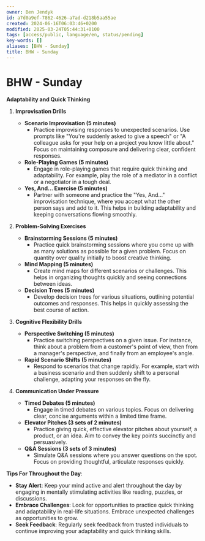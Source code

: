 ```yaml
---
owner: Ben Jendyk
id: a7d0a9ef-7862-4626-a7ad-d218b5aa55ae
created: 2024-06-16T06:03:46+0200
modified: 2025-03-24T05:44:31+0100
tags: [access/public, language/en, status/pending]
key-words: []
aliases: [BHW - Sunday]
title: BHW - Sunday
---
```


# BHW - Sunday

**Adaptability and Quick Thinking**

1. **Improvisation Drills**
	- **Scenario Improvisation (5 minutes)**
	  - Practice improvising responses to unexpected scenarios. Use prompts like "You're suddenly asked to give a speech" or "A colleague asks for your help on a project you know little about." Focus on maintaining composure and delivering clear, confident responses.
	- **Role-Playing Games (5 minutes)**
	  - Engage in role-playing games that require quick thinking and adaptability. For example, play the role of a mediator in a conflict or a negotiator in a tough deal.
	- **Yes, And… Exercise (5 minutes)**
	  - Partner with someone and practice the "Yes, And…" improvisation technique, where you accept what the other person says and add to it. This helps in building adaptability and keeping conversations flowing smoothly.

2. **Problem-Solving Exercises**
	- **Brainstorming Sessions (5 minutes)**
	  - Practice quick brainstorming sessions where you come up with as many solutions as possible for a given problem. Focus on quantity over quality initially to boost creative thinking.
	- **Mind Mapping (5 minutes)**
	  - Create mind maps for different scenarios or challenges. This helps in organizing thoughts quickly and seeing connections between ideas.
	- **Decision Trees (5 minutes)**
	  - Develop decision trees for various situations, outlining potential outcomes and responses. This helps in quickly assessing the best course of action.

3. **Cognitive Flexibility Drills**
	- **Perspective Switching (5 minutes)**
	  - Practice switching perspectives on a given issue. For instance, think about a problem from a customer's point of view, then from a manager's perspective, and finally from an employee's angle.
	- **Rapid Scenario Shifts (5 minutes)**
	  - Respond to scenarios that change rapidly. For example, start with a business scenario and then suddenly shift to a personal challenge, adapting your responses on the fly.

4. **Communication Under Pressure**
	- **Timed Debates (5 minutes)**
	  - Engage in timed debates on various topics. Focus on delivering clear, concise arguments within a limited time frame.
	- **Elevator Pitches (3 sets of 2 minutes)**
	  - Practice giving quick, effective elevator pitches about yourself, a product, or an idea. Aim to convey the key points succinctly and persuasively.
	- **Q&A Sessions (3 sets of 3 minutes)**
	  - Simulate Q&A sessions where you answer questions on the spot. Focus on providing thoughtful, articulate responses quickly.

**Tips For Throughout the Day**:

- **Stay Alert**: Keep your mind active and alert throughout the day by engaging in mentally stimulating activities like reading, puzzles, or discussions.
- **Embrace Challenges**: Look for opportunities to practice quick thinking and adaptability in real-life situations. Embrace unexpected challenges as opportunities to grow.
- **Seek Feedback**: Regularly seek feedback from trusted individuals to continue improving your adaptability and quick thinking skills.